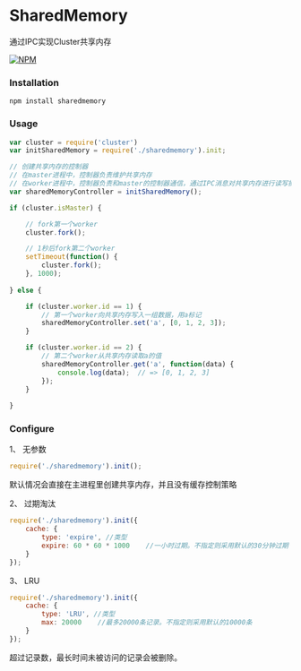 SharedMemory
===
通过IPC实现Cluster共享内存

[![NPM](https://nodei.co/npm/sharedmemory.png)](https://nodei.co/npm/sharedmemory/)

### Installation
	npm install sharedmemory

### Usage

```javascript
var cluster = require('cluster')
var initSharedMemory = require('./sharedmemory').init;

// 创建共享内存的控制器
// 在master进程中，控制器负责维护共享内存
// 在worker进程中，控制器负责和master的控制器通信，通过IPC消息对共享内存进行读写操作
var sharedMemoryController = initSharedMemory();

if (cluster.isMaster) {

    // fork第一个worker
    cluster.fork();

    // 1秒后fork第二个worker
    setTimeout(function() {
        cluster.fork(); 
    }, 1000);
      
} else {

    if (cluster.worker.id == 1) {
        // 第一个worker向共享内存写入一组数据，用a标记
        sharedMemoryController.set('a', [0, 1, 2, 3]);
    }

    if (cluster.worker.id == 2) {
        // 第二个worker从共享内存读取a的值
        sharedMemoryController.get('a', function(data) {
            console.log(data);  // => [0, 1, 2, 3]
        });
    }
    
}
```

### Configure

1、 无参数

```javascript
require('./sharedmemory').init();
```

默认情况会直接在主进程里创建共享内存，并且没有缓存控制策略

2、 过期淘汰

```javascript
require('./sharedmemory').init({
    cache: {
        type: 'expire', //类型
        expire: 60 * 60 * 1000    //一小时过期。不指定则采用默认的30分钟过期
    }
});
```

3、 LRU

```javascript
require('./sharedmemory').init({
    cache: {
        type: 'LRU', //类型
        max: 20000    //最多20000条记录。不指定则采用默认的10000条
    }
});
```

超过记录数，最长时间未被访问的记录会被删除。

